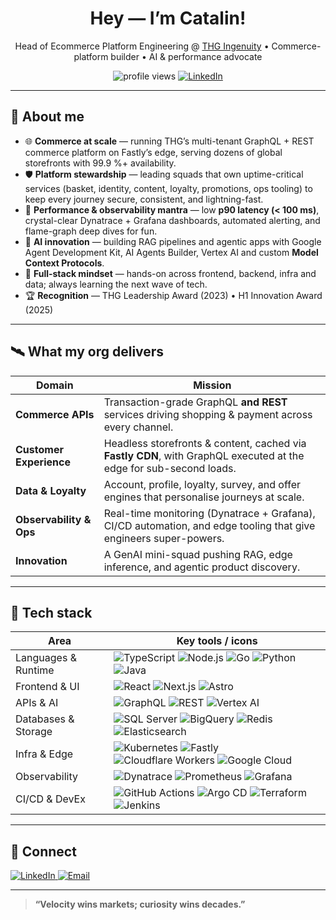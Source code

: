 <!-- HEADER -->
<h1 align="center">Hey — I’m Catalin!</h1>
<p align="center">
  Head of Ecommerce Platform Engineering&nbsp;@&nbsp;<a href="https://www.thgingenuity.com/">THG Ingenuity</a> • Commerce-platform builder • AI & performance advocate
</p>

<p align="center">
  <img src="https://komarev.com/ghpvc/?username=lupuletic&style=flat-square&color=blue" alt="profile views"/>
  <a href="https://www.linkedin.com/in/catalin-alexandru-lupuleti/">
    <img src="https://img.shields.io/badge/LinkedIn-Connect-blue?style=flat-square&logo=linkedin" alt="LinkedIn">
  </a>
</p>

---

## 🧭 About me
- 🌐 **Commerce at scale** — running THG’s multi-tenant GraphQL + REST commerce platform on Fastly’s edge, serving dozens of global storefronts with 99.9 %+ availability.  
- 🛡 **Platform stewardship** — leading squads that own uptime-critical services (basket, identity, content, loyalty, promotions, ops tooling) to keep every journey secure, consistent, and lightning-fast.  
- 🚀 **Performance & observability mantra** — low **p90 latency (< 100 ms)**, crystal-clear Dynatrace + Grafana dashboards, automated alerting, and flame-graph deep dives for fun.  
- 🤖 **AI innovation** — building RAG pipelines and agentic apps with Google Agent Development Kit, AI Agents Builder, Vertex AI and custom **Model Context Protocols**.  
- 🧩 **Full-stack mindset** — hands-on across frontend, backend, infra and data; always learning the next wave of tech.  
- 🏆 **Recognition** — THG Leadership Award (2023) • H1 Innovation Award (2025)

---

## 🛰 What my org delivers

| Domain | Mission |
| ------ | ------- |
| **Commerce APIs** | Transaction-grade GraphQL **and REST** services driving shopping & payment across every channel. |
| **Customer Experience** | Headless storefronts & content, cached via **Fastly CDN**, with GraphQL executed at the edge for sub-second loads. |
| **Data & Loyalty** | Account, profile, loyalty, survey, and offer engines that personalise journeys at scale. |
| **Observability & Ops** | Real-time monitoring (Dynatrace + Grafana), CI/CD automation, and edge tooling that give engineers super-powers. |
| **Innovation** | A GenAI mini-squad pushing RAG, edge inference, and agentic product discovery. |

---

## 🧰 Tech stack

| **Area**                | **Key tools / icons** |
| ----------------------- | --------------------- |
| Languages & Runtime     | ![TypeScript](https://img.shields.io/badge/TypeScript-3178C6?logo=typescript&logoColor=white) ![Node.js](https://img.shields.io/badge/Node.js-339933?logo=node.js&logoColor=white) ![Go](https://img.shields.io/badge/Go-00ADD8?logo=go&logoColor=white) ![Python](https://img.shields.io/badge/Python-3776AB?logo=python&logoColor=white) ![Java](https://img.shields.io/badge/Java-007396?logo=openjdk&logoColor=white) |
| Frontend & UI           | ![React](https://img.shields.io/badge/React-61DAFB?logo=react&logoColor=black) ![Next.js](https://img.shields.io/badge/Next.js-000000?logo=next.js&logoColor=white) ![Astro](https://img.shields.io/badge/Astro-FF5D01?logo=astro&logoColor=white) |
| APIs & AI               | ![GraphQL](https://img.shields.io/badge/GraphQL-E10098?logo=graphql&logoColor=white) ![REST](https://img.shields.io/badge/REST-025E8C?logoColor=white) ![Vertex AI](https://img.shields.io/badge/Vertex%20AI-4285F4?logo=googlecloud&logoColor=white) |
| Databases & Storage     | ![SQL Server](https://img.shields.io/badge/Microsoft%20SQL%20Server-CC2927?logo=microsoftsqlserver&logoColor=white) ![BigQuery](https://img.shields.io/badge/BigQuery-4184F4?logo=googlecloud&logoColor=white) ![Redis](https://img.shields.io/badge/Redis-DC382D?logo=redis&logoColor=white) ![Elasticsearch](https://img.shields.io/badge/Elasticsearch-005571?logo=elasticsearch&logoColor=white) |
| Infra & Edge            | ![Kubernetes](https://img.shields.io/badge/Kubernetes-326CE5?logo=kubernetes&logoColor=white) ![Fastly](https://img.shields.io/badge/Fastly-E00036?logo=fastly&logoColor=white) ![Cloudflare Workers](https://img.shields.io/badge/Cloudflare%20Workers-F38020?logo=cloudflare&logoColor=white) ![Google Cloud](https://img.shields.io/badge/Google%20Cloud-4285F4?logo=googlecloud&logoColor=white) |
| Observability           | ![Dynatrace](https://img.shields.io/badge/Dynatrace-1496FF?logo=dynatrace&logoColor=white) ![Prometheus](https://img.shields.io/badge/Prometheus-E6522C?logo=prometheus&logoColor=white) ![Grafana](https://img.shields.io/badge/Grafana-F46800?logo=grafana&logoColor=white) |
| CI/CD & DevEx           | ![GitHub Actions](https://img.shields.io/badge/GitHub%20Actions-2088FF?logo=githubactions&logoColor=white) ![Argo CD](https://img.shields.io/badge/Argo%20CD-E00?logo=argo&logoColor=white) ![Terraform](https://img.shields.io/badge/Terraform-623CE4?logo=terraform&logoColor=white) ![Jenkins](https://img.shields.io/badge/Jenkins-D24939?logo=jenkins&logoColor=white) |

---

## 🤝 Connect
<a href="https://www.linkedin.com/in/catalin-alexandru-lupuleti/">
  <img src="https://img.shields.io/badge/LinkedIn-Message_me-blue?style=for-the-badge&logo=linkedin&logoColor=white" alt="LinkedIn">
</a>
<a href="mailto:catalin.lupuleti@gmail.com">
  <img src="https://img.shields.io/badge/Email-Say_hi-orange?style=for-the-badge&logo=gmail&logoColor=white" alt="Email">
</a>

---

> **“Velocity wins markets; curiosity wins decades.”**
